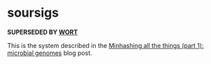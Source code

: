 # soursigs

**SUPERSEDED BY [WORT](https://github.com/luizirber/wort)**

This is the system described in the
[Minhashing all the things (part 1): microbial genomes](http://blog.luizirber.org/2016/12/28/soursigs-arch-1/)
blog post.

